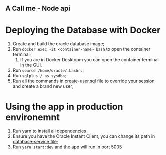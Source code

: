 ## A Call me - Node api

# Deploying the Database with Docker
1. Create and build the oracle database image;
2. Run `docker exec -it <container-name> bash` to open the container terminal;
   1. If you are in Docker Desktopm you can open the container terminal in the GUI.
3. Run `source /home/oracle/.bashrc`;
4. Run `sqlplus / as sysdba`;
5. Run all the commands in [create-user.sql](./scripts/create-user.sql) file to override your session and create a brand new user; 

# Using the app in production environemnt
1. Run yarn to install all dependencies
2. Ensure you have the Oracle Instant Client, you can change its path in [database-service file](./src/services/database/database.service.ts);
3. Run `yarn start:dev` and the app will run in port 5005
